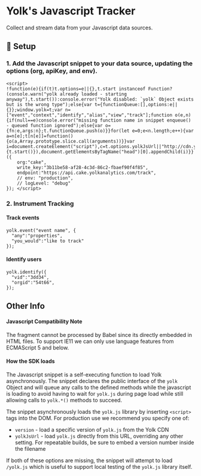 # Yolk's Javascript Tracker

Collect and stream data from your Javascript data sources.

## 🚀 Setup

### 1. Add the Javascript snippet to your data source, updating the options (org, apiKey, and env).

```
<script>
!function(e){if(t)t.options=e||{},t.start instanceof Function?(console.warn("yolk already loaded - starting anyway"),t.start()):console.error("Yolk disabled: `yolk` Object exists but is the wrong type");else{var t={functionQueue:[],options:e||{}};window.yolk=t;var n=["event","context","identify","alias","view","track"];function o(e,n){if(null==e)console.error("missing function name in snippet enqueue() - queued function ignored");else{var o={fn:e,args:n};t.functionQueue.push(o)}}for(let e=0;e<n.length;e++){var a=n[e];t[n[e]]=function(){o(a,Array.prototype.slice.call(arguments))}}var i=document.createElement("script"),c=t.options.yolkJsUrl||"http://cdn.yolkdata.com/yolk.js";i.type="text/javascript",i.async=!0,i.src=c,i.addEventListener("load",function(){t.start()}),document.getElementsByTagName("head")[0].appendChild(i)}}({
    org:"cake",
    write_key:"3b11be58-af28-4c3d-86c2-fbaef90f4f85",
    endpoint:"https://api.cake.yolkanalytics.com/track",
    // env: "production",
    // logLevel: "debug"
}); </script>
```

### 2. Instrument Tracking

#### Track events

```
yolk.event("event name", {
  "any":"properties",
  "you_would":"like to track"
});
```

#### Identify users

```
yolk.identify({
  "vid":"3dd34",
  "orgid":"54t66",
});
```

## Other Info

#### Javascript Compatibility Note

The fragment cannot be processed by Babel since its directly embedded in HTML files. To support IE11 we can only use language features from ECMAScript 5 and below.

#### How the SDK loads

The Javascript snippet is a self-executing function to load Yolk asynchronously. The snippet declares the public interface of the `yolk` Object and will queue any calls to the defined methods while the javascript is loading to avoid having to wait for `yolk.js` during page load while still allowing calls to `yolk.*()` methods to succeed.

The snippet asynchronously loads the `yolk.js` library by inserting `<script>` tags into the DOM. For production use we recommend you specify one of:
  * `version` - load a specific version of `yolk.js` from the Yolk CDN
  * `yolkJsUrl` - load `yolk.js` directly from this URL, overriding any other setting. For repeatable builds, be sure to embed a version number inside the filename

If both of these options are missing, the snippet will attempt to load `/yolk.js` which is useful to support local testing of the `yolk.js` library itself.
